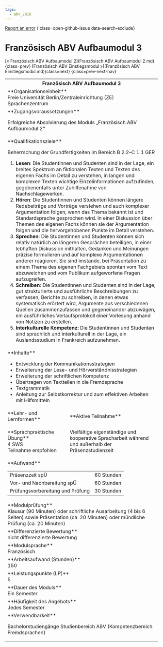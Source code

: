 ```yaml
---
tags:
  - abv_2018
---
```

[Report an error](https://github.com/SGSSGene/FUB-SUP/issues/new?title=Error%20in%20%22Franz%C3%B6sisch%20ABV%20Aufbaumodul%203%22&body=There%20seems%20to%20be%20an%20error%20in%20module%20%22Franz%C3%B6sisch%20ABV%20Aufbaumodul%203%22%2E%0A%0A%3CDescribe%20here%20a%20slightly%20more%20detailed%20description%20of%20what%20is%20wrong%3E&labels=bug)
{ class=open-github-issue data-search-exclude}

# Französisch ABV Aufbaumodul 3

[« Französisch ABV Aufbaumodul 2](Französisch ABV Aufbaumodul 2.md){class=prev}
[Französisch ABV Einstiegsmodul »](Französisch ABV Einstiegsmodul.md){class=next}
{class=prev-next-nav}

<table markdown id="moduledesc">
<tr markdown class="moduledesc_head"><th colspan="2">Französisch ABV Aufbaumodul 3 </th></tr>
<tr markdown><td colspan="2">**Organisationseinheit**   <br>Freie Universität Berlin/Zentraleinrichtung (ZE) Sprachenzentrum</td></tr>


<tr markdown><td colspan="2">**Zugangsvoraussetzungen** <br>

Erfolgreiche Absolvierung des Moduls „Französisch ABV Aufbaumodul 2“


</td></tr>
<tr markdown><td colspan="2">**Qualifikationsziele**    <br>

Beherrschung der Grundfertigkeiten im Bereich B 2.2–C 1.1 GER

1. __Lesen__: Die Studentinnen und Studenten sind in der Lage, ein breites
   Spektrum an fiktionalen Texten und Texten des eigenen Fachs im Detail zu
   verstehen, in langen und komplexen Texten wichtige Einzelinformationen
   aufzufinden, gegebenenfalls unter Zuhilfenahme von Nachschlagewerken.
2. __Hören__: Die Studentinnen und Studenten können längere Redebeiträge und
   Vorträge verstehen und auch komplexer Argumentation folgen, wenn das
   Thema bekannt ist und Standardsprache gesprochen wird. In einer
   Diskussion über Themen des eigenen Fachs können sie der Argumentation
   folgen und die hervorgehobenen Punkte im Detail verstehen.
3. __Sprechen__: Die Studentinnen und Studenten können sich relativ
   natürlich an längeren Gesprächen beteiligen, in einer lebhaften
   Diskussion mithalten, Gedanken und Meinungen präzise formulieren und auf
   komplexe Argumentationen anderer reagieren. Sie sind imstande, bei
   Präsentation zu einem Thema des eigenen Fachgebiets spontan vom Text
   abzuweichen und vom Publikum aufgeworfene Fragen aufzugreifen.
4. __Schreiben__: Die Studentinnen und Studenten sind in der Lage, gut
   strukturierte und ausführliche Beschreibungen zu verfassen, Berichte zu
   schreiben, in denen etwas systematisch erörtert wird, Argumente aus
   verschiedenen Quellen zusammenzufassen und gegeneinander abzuwägen, ein
   ausführliches Verlaufsprotokoll einer Vorlesung anhand von Notizen zu
   erstellen.
5. __Interkulturelle Kompetenz__: Die Studentinnen und Studenten sind
   sprachlich und interkulturell in der Lage, ein Auslandsstudium in
   Frankreich aufzunehmen.


</td></tr>
<tr markdown><td colspan="2">**Inhalte**                <br>


- Entwicklung der Kommunikationsstrategien
- Erweiterung der Lese- und Hörverständnisstrategien
- Erweiterung der schriftlichen Kompetenz
- Übertragen von Textteilen in die Fremdsprache
- Textgrammatik
- Anleitung zur Selbstkorrektur und zum effektiven Arbeiten mit Hilfsmitteln


</td></tr>

<tr markdown><td>**Lehr- und Lernformen**</td><td>**Aktive Teilnahme**</td></tr>
<tr markdown><td> **Sprachpraktische Übung** <br>4 SWS <br> Teilnahme empfohlen</td><td>

Vielfältige eigenständige und kooperative Spracharbeit während und außerhalb der Präsenzstudienzeit
</td></tr>
<tr markdown><td colspan="2">**Aufwand**                <br>
<table class="aufwand_table">
<tr><td>Präsenzzeit spÜ</td><td>60 Stunden</td></tr>
<tr><td>Vor- und Nachbereitung spÜ</td><td>60 Stunden</td></tr>
<tr><td>Prüfungsvorbereitung und Prüfung</td><td>30 Stunden</td></tr>
</table>

</td></tr>
<tr markdown><td colspan="2">**Modulprüfung**             <br>Klausur (90 Minuten) oder schriftliche Ausarbeitung (4 bis 6 Seiten) sowie
Präsentation (ca. 20 Minuten) oder mündliche Prüfung (ca. 20 Minuten)


</td></tr>
<tr markdown><td colspan="2">**Differenzierte Bewertung** <br>nicht differenzierte Bewertung

</td></tr>
<tr markdown><td colspan="2">**Modulsprache**             <br>Französisch</td></tr>
<tr markdown><td colspan="2">**Arbeitsaufwand (Stunden)** <br>150</td></tr>
<tr markdown><td colspan="2">**Leistungspunkte (LP)**     <br>5</td></tr>
<tr markdown><td colspan="2">**Dauer des Moduls**         <br>Ein Semester</td></tr>
<tr markdown><td colspan="2">**Häufigkeit des Angebots**  <br>Jedes Semester</td></tr>
<tr markdown><td colspan="2">**Verwendbarkeit**           <br>

Bachelorstudiengänge Studienbereich ABV (Kompetenzbereich Fremdsprachen)


</td></tr>


</table>
